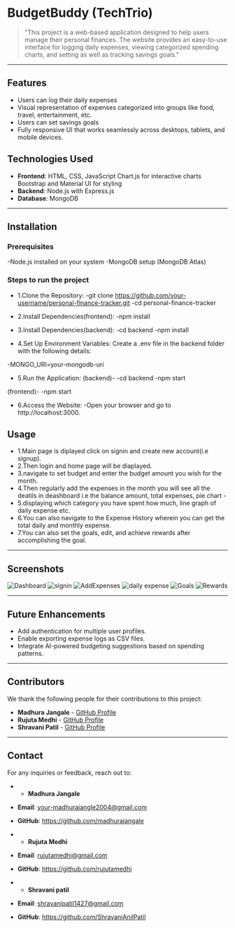 

# BudgetBuddy (TechTrio)

> "This project is a web-based application designed to help users manage their personal finances. The website provides an easy-to-use interface for logging daily expenses, viewing categorized spending charts, and setting as well as tracking savings goals."

---

## Features

- Users can log their daily expenses
- Visual representation of expenses categorized into groups like food, travel, entertainment, etc.
- Users can set savings goals
- Fully responsive UI that works seamlessly across desktops, tablets, and mobile devices.

## Technologies Used

- **Frontend**: HTML, CSS, JavaScript
Chart.js for interactive charts
Bootstrap and Material UI for styling
- **Backend**: Node.js with Express.js
- **Database**: MongoDB

---

## Installation

### Prerequisites
-Node.js installed on your system
-MongoDB setup (MongoDB Atlas)

### Steps to run the project
- 1.Clone the Repository: 
-git clone https://github.com/your-username/personal-finance-tracker.git
-cd personal-finance-tracker

- 2.Install Dependencies(frontend):
-npm install 

- 3.Install Dependencies(backend):
-cd backend
-npm install 

- 4.Set Up Environment Variables:
Create a .env file in the backend folder with the following details:

-MONGO_URI=your-mongodb-uri

- 5.Run the Application:
(backend)-
-cd backend
-npm start

(frontend)-
-npm start

- 6.Access the Website:
-Open your browser and go to http://localhost:3000.


## Usage

- 1.Main page is diplayed click on signin and create new account(i.e signup).
- 2.Then login and home page will be diaplayed.
- 3.navigate to set budget and enter the budget amount you wish for the month.
- 4.Then regularly add the expenses in the month you will see all the deatils in deashboard i.e the balance amount, total expenses, pie chart - 
- 5.displaying which category you have spent how much, line graph of daily expense etc.
- 6.You can also navigate to the Expense History wherein you can get the total daily and monthly expense.
- 7.You can also set the goals, edit, and achieve rewards after accomplishing the goal.


---

## Screenshots

![Dashboard](https://github.com/user-attachments/assets/6e097f9a-7e39-4a65-bca9-20c7c6116a34)
![signin](https://github.com/user-attachments/assets/17cb3b30-40e0-4966-95a0-b94b33ad8142)
![AddExpenses](https://github.com/user-attachments/assets/2265b42a-8fac-48ef-93cf-3a95efb1e5a0)
![daily expense](https://github.com/user-attachments/assets/466592c0-fadf-4bf4-8dd4-bd24008e860b)
![Goals](https://github.com/user-attachments/assets/e625d02b-4fe2-4d3c-86ed-ae229345af7d)
![Rewards](https://github.com/user-attachments/assets/2b274289-39ea-4b76-a8e3-adb098453b2a)


---

## Future Enhancements
- Add authentication for multiple user profiles.
- Enable exporting expense logs as CSV files.
- Integrate AI-powered budgeting suggestions based on spending patterns.

---

## Contributors

We thank the following people for their contributions to this project:

- **Madhura Jangale** - [GitHub Profile](https://github.com/madhurajangale)
- **Rujuta Medhi** - [GitHub Profile](https://github.com/rujutamedhi)
- **Shravani Patil** - [GitHub Profile](https://github.com/ShravaniAnilPatil)

---

## Contact

For any inquiries or feedback, reach out to:

- - **Madhura Jangale**
- **Email**: your-madhurajangle2004@gmail.com
- **GitHub**: https://github.com/madhurajangale

- - **Rujuta Medhi**
- **Email**: rujutamedhi@gmail.com
- **GitHub**: https://github.com/rujutamedhi

- - **Shravani patil**
- **Email**: shravanipatil1427@gmail.com
- **GitHub**: https://github.com/ShravaniAnilPatil
